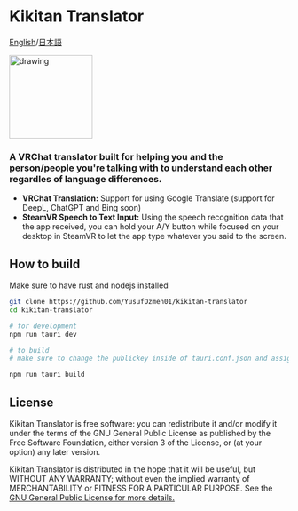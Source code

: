 # Kikitan Translator
[English](https://github.com/YusufOzmen01/kikitan-translator)/[日本語](https://github.com/YusufOzmen01/kikitan-translator/blob/main/README_jp.md)

[<img src="https://i.imgur.com/Kwg5nf8.png)" alt="drawing" width="150"/>](https://github.com/yusufozmen01/kikitan-translator/releases/download/latest/Kikitan.Translator_x64-setup.exe)

### A VRChat translator built for helping you and the person/people you're talking with to understand each other regardles of language differences.

- **VRChat Translation:** Support for using Google Translate (support for DeepL, ChatGPT and Bing soon)
- **SteamVR Speech to Text Input:** Using the speech recognition data that the app received, you can hold your A/Y button while focused on your desktop in SteamVR to let the app type whatever you said to the screen.


## How to build

Make sure to have rust and nodejs installed

```sh
git clone https://github.com/YusufOzmen01/kikitan-translator
cd kikitan-translator

# for development
npm run tauri dev

# to build
# make sure to change the publickey inside of tauri.conf.json and assign TAURI_PRIVATE_KEY and TAURI_KEY_PASSWORD environment variables (you can look up on how to generate those in tauri's wiki)

npm run tauri build
```

## License

Kikitan Translator is free software: you can redistribute it and/or modify
it under the terms of the GNU General Public License as published by
the Free Software Foundation, either version 3 of the License, or
(at your option) any later version.

Kikitan Translator is distributed in the hope that it will be useful,
but WITHOUT ANY WARRANTY; without even the implied warranty of
MERCHANTABILITY or FITNESS FOR A PARTICULAR PURPOSE. See the
[GNU General Public License for more details.](https://www.gnu.org/licenses/gpl-3.0.en.html)

